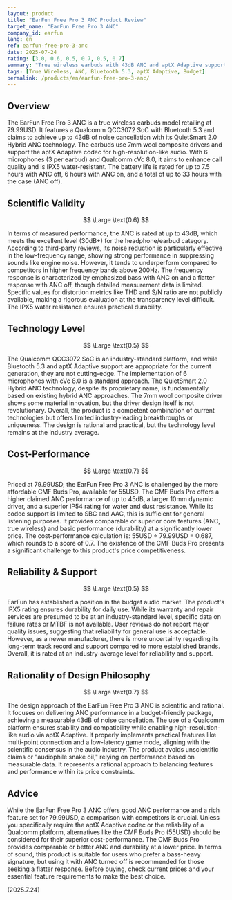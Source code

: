 ```yaml
---
layout: product
title: "EarFun Free Pro 3 ANC Product Review"
target_name: "EarFun Free Pro 3 ANC"
company_id: earfun
lang: en
ref: earfun-free-pro-3-anc
date: 2025-07-24
rating: [3.0, 0.6, 0.5, 0.7, 0.5, 0.7]
summary: "True wireless earbuds with 43dB ANC and aptX Adaptive support at 79.99USD. Its cost-performance is challenged by the cheaper CMF Buds Pro, which offers comparable or superior features in many aspects."
tags: [True Wireless, ANC, Bluetooth 5.3, aptX Adaptive, Budget]
permalink: /products/en/earfun-free-pro-3-anc/
---
```


## Overview

The EarFun Free Pro 3 ANC is a true wireless earbuds model retailing at 79.99USD. It features a Qualcomm QCC3072 SoC with Bluetooth 5.3 and claims to achieve up to 43dB of noise cancellation with its QuietSmart 2.0 Hybrid ANC technology. The earbuds use 7mm wool composite drivers and support the aptX Adaptive codec for high-resolution-like audio. With 6 microphones (3 per earbud) and Qualcomm cVc 8.0, it aims to enhance call quality and is IPX5 water-resistant. The battery life is rated for up to 7.5 hours with ANC off, 6 hours with ANC on, and a total of up to 33 hours with the case (ANC off).

## Scientific Validity

$$ \Large \text{0.6} $$

In terms of measured performance, the ANC is rated at up to 43dB, which meets the excellent level (30dB+) for the headphone/earbud category. According to third-party reviews, its noise reduction is particularly effective in the low-frequency range, showing strong performance in suppressing sounds like engine noise. However, it tends to underperform compared to competitors in higher frequency bands above 200Hz. The frequency response is characterized by emphasized bass with ANC on and a flatter response with ANC off, though detailed measurement data is limited. Specific values for distortion metrics like THD and S/N ratio are not publicly available, making a rigorous evaluation at the transparency level difficult. The IPX5 water resistance ensures practical durability.

## Technology Level

$$ \Large \text{0.5} $$

The Qualcomm QCC3072 SoC is an industry-standard platform, and while Bluetooth 5.3 and aptX Adaptive support are appropriate for the current generation, they are not cutting-edge. The implementation of 6 microphones with cVc 8.0 is a standard approach. The QuietSmart 2.0 Hybrid ANC technology, despite its proprietary name, is fundamentally based on existing hybrid ANC approaches. The 7mm wool composite driver shows some material innovation, but the driver design itself is not revolutionary. Overall, the product is a competent combination of current technologies but offers limited industry-leading breakthroughs or uniqueness. The design is rational and practical, but the technology level remains at the industry average.

## Cost-Performance

$$ \Large \text{0.7} $$

Priced at 79.99USD, the EarFun Free Pro 3 ANC is challenged by the more affordable CMF Buds Pro, available for 55USD. The CMF Buds Pro offers a higher claimed ANC performance of up to 45dB, a larger 10mm dynamic driver, and a superior IP54 rating for water and dust resistance. While its codec support is limited to SBC and AAC, this is sufficient for general listening purposes. It provides comparable or superior core features (ANC, true wireless) and basic performance (durability) at a significantly lower price. The cost-performance calculation is: 55USD ÷ 79.99USD = 0.687, which rounds to a score of 0.7. The existence of the CMF Buds Pro presents a significant challenge to this product's price competitiveness.

## Reliability & Support

$$ \Large \text{0.5} $$

EarFun has established a position in the budget audio market. The product's IPX5 rating ensures durability for daily use. While its warranty and repair services are presumed to be at an industry-standard level, specific data on failure rates or MTBF is not available. User reviews do not report major quality issues, suggesting that reliability for general use is acceptable. However, as a newer manufacturer, there is more uncertainty regarding its long-term track record and support compared to more established brands. Overall, it is rated at an industry-average level for reliability and support.

## Rationality of Design Philosophy

$$ \Large \text{0.7} $$

The design approach of the EarFun Free Pro 3 ANC is scientific and rational. It focuses on delivering ANC performance in a budget-friendly package, achieving a measurable 43dB of noise cancellation. The use of a Qualcomm platform ensures stability and compatibility while enabling high-resolution-like audio via aptX Adaptive. It properly implements practical features like multi-point connection and a low-latency game mode, aligning with the scientific consensus in the audio industry. The product avoids unscientific claims or "audiophile snake oil," relying on performance based on measurable data. It represents a rational approach to balancing features and performance within its price constraints.

## Advice

While the EarFun Free Pro 3 ANC offers good ANC performance and a rich feature set for 79.99USD, a comparison with competitors is crucial. Unless you specifically require the aptX Adaptive codec or the reliability of a Qualcomm platform, alternatives like the CMF Buds Pro (55USD) should be considered for their superior cost-performance. The CMF Buds Pro provides comparable or better ANC and durability at a lower price. In terms of sound, this product is suitable for users who prefer a bass-heavy signature, but using it with ANC turned off is recommended for those seeking a flatter response. Before buying, check current prices and your essential feature requirements to make the best choice.

(2025.7.24)
